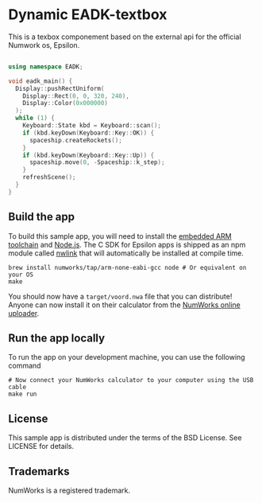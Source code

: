 # Dynamic EADK-textbox

This is a texbox componement based on the external api for the official Numwork os, Epsilon.

```cpp

using namespace EADK;

void eadk_main() {
  Display::pushRectUniform(
    Display::Rect(0, 0, 320, 240),
    Display::Color(0x000000)
  );
  while (1) {
    Keyboard::State kbd = Keyboard::scan();
    if (kbd.keyDown(Keyboard::Key::OK)) {
      spaceship.createRockets();
    }
    if (kbd.keyDown(Keyboard::Key::Up)) {
      spaceship.move(0, -Spaceship::k_step);
    }
    refreshScene();
  }
}
```

## Build the app

To build this sample app, you will need to install the [embedded ARM toolchain](https://developer.arm.com/Tools%20and%20Software/GNU%20Toolchain) and [Node.js](https://nodejs.org/en/). The C SDK for Epsilon apps is shipped as an npm module called [nwlink](https://www.npmjs.com/package/nwlink) that will automatically be installed at compile time.

```shell
brew install numworks/tap/arm-none-eabi-gcc node # Or equivalent on your OS
make
```

You should now have a `target/voord.nwa` file that you can distribute! Anyone can now install it on their calculator from the [NumWorks online uploader](https://my.numworks.com/apps).

## Run the app locally

To run the app on your development machine, you can use the following command

```shell
# Now connect your NumWorks calculator to your computer using the USB cable
make run
```

## License

This sample app is distributed under the terms of the BSD License. See LICENSE for details.

## Trademarks

NumWorks is a registered trademark.

